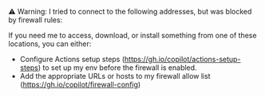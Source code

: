 
⚠️ Warning: I tried to connect to the following addresses, but was blocked by firewall rules:


If you need me to access, download, or install something from one of these locations, you can either:

  - Configure Actions setup steps (https://gh.io/copilot/actions-setup-steps) to set up my env before the firewall is enabled.
  - Add the appropriate URLs or hosts to my firewall allow list (https://gh.io/copilot/firewall-config)

